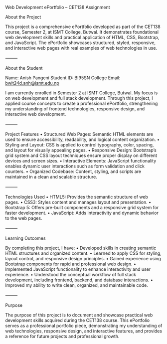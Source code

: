 Web Development ePortfolio – CET138 Assignment

About the Project

This project is a comprehensive ePortfolio developed as part of the CET138 course, Semester 2, at ISMT College, Butwal. It demonstrates foundational web development skills and practical application of HTML, CSS, Bootstrap, and JavaScript. The ePortfolio showcases structured, styled, responsive, and interactive web pages with real examples of web technologies in use.

⸻

About the Student

Name: Anish Pangeni
Student ID: BI95SN
College Email: bwit24d.anh@ismt.edu.np

I am currently enrolled in Semester 2 at ISMT College, Butwal. My focus is on web development and full stack development. Through this project, I applied course concepts to create a professional ePortfolio, strengthening my understanding of frontend technologies, responsive design, and interactive web development.

⸻

Project Features
	•	Structured Web Pages: Semantic HTML elements are used to ensure accessibility, readability, and logical content organization.
	•	Styling and Layout: CSS is applied to control typography, color, spacing, and layout for visually appealing pages.
	•	Responsive Design: Bootstrap’s grid system and CSS layout techniques ensure proper display on different devices and screen sizes.
	•	Interactive Elements: JavaScript functionality enables dynamic user interactions such as form validation and click counters.
	•	Organized Codebase: Content, styling, and scripts are maintained in a clean and scalable structure.

⸻

Technologies Used
	•	HTML5: Provides the semantic structure of web pages.
	•	CSS3: Styles content and manages layout and presentation.
	•	Bootstrap 5: Offers pre-built components and a responsive grid system for faster development.
	•	JavaScript: Adds interactivity and dynamic behavior to the web pages.

⸻

Learning Outcomes

By completing this project, I have:
	•	Developed skills in creating semantic HTML structures and organized content.
	•	Learned to apply CSS for styling, layout control, and responsive design principles.
	•	Gained experience using Bootstrap components for rapid and professional web design.
	•	Implemented JavaScript functionality to enhance interactivity and user experience.
	•	Understood the conceptual workflow of full stack development, including frontend, backend, and database interactions.
	•	Improved my ability to write clean, organized, and maintainable code.

⸻

Purpose

The purpose of this project is to document and showcase practical web development skills acquired during the CET138 course. This ePortfolio serves as a professional portfolio piece, demonstrating my understanding of web technologies, responsive design, and interactive features, and provides a reference for future projects and professional growth.
